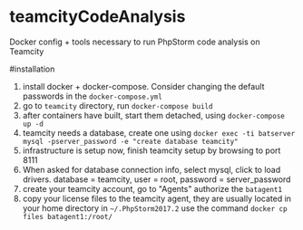 # teamcityCodeAnalysis
Docker config + tools necessary to run PhpStorm code analysis on Teamcity


#installation

1. install docker + docker-compose.
Consider changing the default passwords in the `docker-compose.yml`
2. go to `teamcity` directory, run `docker-compose build`
3. after containers have built, start them detached, using `docker-compose up -d` 
4. teamcity needs a database, create one using 
`docker exec -ti batserver mysql -pserver_password -e "create database teamcity"`
5. infrastructure is setup now, finish teamcity setup by browsing to port 8111
6. When asked for database connection info, select mysql, click to load drivers. database = teamcity, user = root, password = server_password
6. create your teamcity account, go to "Agents" authorize the `batagent1`
7. copy your license files to the teamcity agent, they are usually located in your home directory in `~/.PhpStorm2017.2` use the command `docker cp files batagent1:/root/`
